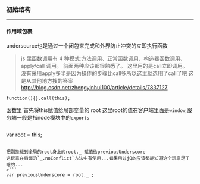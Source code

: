 ### 初始结构
***
#### 作用域包裹 
undersource也是通过一个闭包来完成和外界防止冲突的立即执行函数
> js 里函数调用有 4 种模式:方法调用、正常函数调用、构造器函数调用、apply/call 调用。
前面两种应该都很熟悉了。
这里用的是call立即调用。
没有采用apply多半是因为操作的步骤比call多所以这里就选用了call了吧
这是从其他地方搜的答案
http://blog.csdn.net/zhengyinhui100/article/details/7837127
```
function(){}.call(this);
```

函数里 首先将this赋值给局部变量的 root
这里root的值在客户端里面是`window`,服务端一般是指node模块中的`exports`
> ```
  var root = this;
  ```
  
把刚挂载到全局的root身上的root._ 赋值给previousUnderscore
这玩意在后面的`_.noConflict`方法中有使用...如果用过jQ的应该都能知道这个玩意是干啥的...
>```
var previousUnderscore = root._ ;
```











